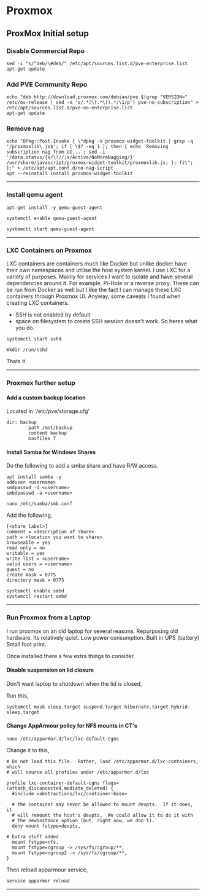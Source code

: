 # Proxmox

## ProxMox Initial setup

### Disable Commercial Repo

```
sed -i "s/^deb/\#deb/" /etc/apt/sources.list.d/pve-enterprise.list
apt-get update
```

### Add PVE Community Repo

```
echo "deb http://download.proxmox.com/debian/pve $(grep "VERSION=" /etc/os-release | sed -n 's/.*(\(.*\)).*/\1/p') pve-no-subscription" > /etc/apt/sources.list.d/pve-no-enterprise.list
apt-get update
```

### Remove nag

```
echo "DPkg::Post-Invoke { \"dpkg -V proxmox-widget-toolkit | grep -q '/proxmoxlib\.js$'; if [ \$? -eq 1 ]; then { echo 'Removing subscription nag from UI...'; sed -i '/data.status/{s/\!//;s/Active/NoMoreNagging/}' /usr/share/javascript/proxmox-widget-toolkit/proxmoxlib.js; }; fi\"; };" > /etc/apt/apt.conf.d/no-nag-script
apt --reinstall install proxmox-widget-toolkit
```

***

### Install **qemu** agent

```
apt-get install -y qemu-guest-agent

systemctl enable qemu-guest-agent

systemctl start qemu-guest-agent
```

***
### LXC Containers on Proxmox

LXC containers are containers much like Docker but unlike docker have their own namespaces and utilise the host system kernel. I use LXC for a variety of purposes.
Mainly for services I want to isolate and have several dependencies around it. For example, Pi-Hole or a reverse proxy. These can be run from Docker as well but I like the fact I can manage these LXC containers through Proxmox UI.
Anyway, some caveats I found when creating LXC containers.

- SSH is not enabled by default
- space on filesystem to create SSH session doesn't work. So heres what you do.

```
systemctl start sshd

mkdir /run/sshd
```

Thats it.

***

### Proxmox further setup

#### Add a custom backup location

Located in `/etc/pve/storage.cfg'

```
dir: backup
        path /mnt/backup
        content backup
        maxfiles 7

```

#### Install Samba for Windows Shares
Do the following to add a smba share and have R/W access.

```
apt install samba -y
adduser <username>
smdpasswd -d <username>
smbdpasswd -a <username>
```

```
nano /etc/samba/smb.conf
```
Add the following,

```
[<share label>]
comment = <description of share>
path = <location you want to share>
browseable = yes
read only = no
writable = yes
write list = <username>
valid users = <username>
guest = no
create mask = 0775
directory mask = 0775
```

```
systemctl enable smbd
systemctl restart smbd
```

***

### Run Proxmox from a Laptop

I run proxmox on an old laptop for several reasons. 
Repurposing old hardware.
Its relatively quiet.
Low power consumption.
Built in UPS (battery)
Small foot print.

Once installed there a few extra things to consider.

#### Disable suspension on lid closure
Don't want laptop to shutdown when the lid is closed, 

Run this,

```
systemctl mask sleep.target suspend.target hibernate.target hybrid-sleep.target
```

#### Change AppArmour policy for NFS mounts in CT's

```
nano /etc/apparmor.d/lxc/lxc-default-cgns
```

Change it to this,

```
# Do not load this file.  Rather, load /etc/apparmor.d/lxc-containers, which
# will source all profiles under /etc/apparmor.d/lxc

profile lxc-container-default-cgns flags=(attach_disconnected,mediate_deleted) {
  #include <abstractions/lxc/container-base>

  # the container may never be allowed to mount devpts.  If it does, it
  # will remount the host's devpts.  We could allow it to do it with
  # the newinstance option (but, right now, we don't).
  deny mount fstype=devpts,

# Extra stuff added
  mount fstype=nfs,
  mount fstype=cgroup -> /sys/fs/cgroup/**,
  mount fstype=cgroup2 -> /sys/fs/cgroup/**,
}

```
Then reload apparmour service, 

```
service apparmor reload
```

***

